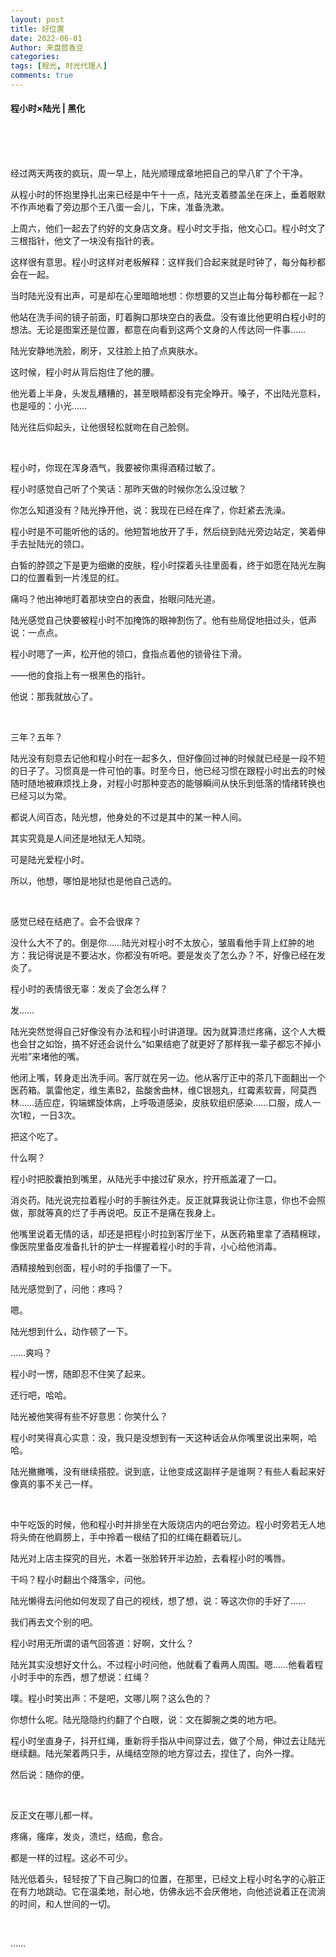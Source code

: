 ```yaml
---
layout: post
title: 好位置
date: 2022-06-01
Author: 来盘茴香豆
categories: 
tags: [程光, 时光代理人]
comments: true
---
```





#### 程小时×陆光 | 黑化

<br/><br/><br/>


经过两天两夜的疯玩，周一早上，陆光顺理成章地把自己的早八旷了个干净。

从程小时的怀抱里挣扎出来已经是中午十一点，陆光支着膝盖坐在床上，垂着眼默不作声地看了旁边那个王八蛋一会儿，下床，准备洗漱。

上周六，他们一起去了约好的文身店文身。程小时文手指，他文心口。程小时文了三根指针，他文了一块没有指针的表。

这样很有意思。程小时这样对老板解释：这样我们合起来就是时钟了，每分每秒都会在一起。

当时陆光没有出声，可是却在心里暗暗地想：你想要的又岂止每分每秒都在一起？

他站在洗手间的镜子前面，盯着胸口那块空白的表盘。没有谁比他更明白程小时的想法。无论是图案还是位置，都意在向看到这两个文身的人传达同一件事……

陆光安静地洗脸，刷牙，又往脸上拍了点爽肤水。

这时候，程小时从背后抱住了他的腰。

他光着上半身，头发乱糟糟的，甚至眼睛都没有完全睁开。嗓子，不出陆光意料，也是哑的：小光……

陆光往后仰起头，让他很轻松就吻在自己脸侧。

<br/>

程小时，你现在浑身酒气，我要被你熏得酒精过敏了。

程小时感觉自己听了个笑话：那昨天做的时候你怎么没过敏？

你怎么知道没有？陆光挣开他，说：我现在已经在痒了，你赶紧去洗澡。

程小时是不可能听他的话的。他短暂地放开了手，然后绕到陆光旁边站定，笑着伸手去扯陆光的领口。

白皙的脖颈之下是更为细嫩的皮肤，程小时探着头往里面看，终于如愿在陆光左胸口的位置看到一片浅显的红。

痛吗？他出神地盯着那块空白的表盘，抬眼问陆光道。

陆光感觉自己快要被程小时不加掩饰的眼神割伤了。他有些局促地扭过头，低声说：一点点。

程小时嗯了一声，松开他的领口，食指点着他的锁骨往下滑。

——他的食指上有一根黑色的指针。

他说：那我就放心了。

<br/>

三年？五年？

陆光没有刻意去记他和程小时在一起多久，但好像回过神的时候就已经是一段不短的日子了。习惯真是一件可怕的事。时至今日，他已经习惯在跟程小时出去的时候随时随地被麻烦找上身，对程小时那种变态的能够瞬间从快乐到低落的情绪转换也已经习以为常。

都说人间百态，陆光想，他身处的不过是其中的某一种人间。

其实究竟是人间还是地狱无人知晓。

可是陆光爱程小时。

所以，他想，哪怕是地狱也是他自己选的。

<br/>

感觉已经在结疤了。会不会很痒？

没什么大不了的。倒是你……陆光对程小时不太放心，皱眉看他手背上红肿的地方：我记得说是不要沾水，你都没有听吧。要是发炎了怎么办？不，好像已经在发炎了。

程小时的表情很无辜：发炎了会怎么样？

发……

陆光突然觉得自己好像没有办法和程小时讲道理。因为就算溃烂疼痛，这个人大概也会甘之如饴，搞不好还会说什么“如果结疤了就更好了那样我一辈子都忘不掉小光啦”来堵他的嘴。

他闭上嘴，转身走出洗手间。客厅就在另一边。他从客厅正中的茶几下面翻出一个医药箱。氯雷他定，维生素B2，盐酸舍曲林，维C银翘丸，红霉素软膏，阿莫西林……适应症，钩端螺旋体病，上呼吸道感染，皮肤软组织感染……口服，成人一次1粒，一日3次。

把这个吃了。

什么啊？

程小时把胶囊拍到嘴里，从陆光手中接过矿泉水，拧开瓶盖灌了一口。

消炎药。陆光说完拉着程小时的手腕往外走。反正就算我说让你注意，你也不会照做，那就等真的烂了手再说吧。反正不是痛在我身上。

他嘴里说着无情的话，却还是把程小时拉到客厅坐下，从医药箱里拿了酒精棉球，像医院里备皮准备扎针的护士一样握着程小时的手背，小心给他消毒。

酒精接触到创面，程小时的手指僵了一下。

陆光感觉到了，问他：疼吗？

嗯。

陆光想到什么，动作顿了一下。

……爽吗？

程小时一愣，随即忍不住笑了起来。

还行吧，哈哈。

陆光被他笑得有些不好意思：你笑什么？

程小时笑得真心实意：没，我只是没想到有一天这种话会从你嘴里说出来啊，哈哈。

陆光撇撇嘴，没有继续搭腔。说到底，让他变成这副样子是谁啊？有些人看起来好像真的事不关己一样。

<br/>

中午吃饭的时候，他和程小时并排坐在大阪烧店内的吧台旁边。程小时旁若无人地将头倚在他肩膀上，手中拎着一根结了扣的红绳在翻着玩儿。

陆光对上店主探究的目光，木着一张脸转开半边脸，去看程小时的嘴唇。

干吗？程小时翻出个降落伞，问他。

陆光懒得去问他如何发现了自己的视线，想了想，说：等这次你的手好了……

我们再去文个别的吧。

程小时用无所谓的语气回答道：好啊，文什么？

陆光其实没想好文什么。不过程小时问他，他就看了看两人周围。嗯……他看着程小时手中的东西，想了想说：红绳？

噗。程小时笑出声：不是吧，文哪儿啊？这么色的？

你想什么呢。陆光隐隐约约翻了个白眼，说：文在脚腕之类的地方吧。

程小时坐直身子，抖开红绳，重新将手指从中间穿过去，做了个局，伸过去让陆光继续翻。陆光架着两只手，从绳结空隙的地方穿过去，捏住了，向外一撑。

然后说：随你的便。

<br/>

反正文在哪儿都一样。

疼痛，瘙痒，发炎，溃烂，结痂，愈合。

都是一样的过程。这必不可少。

陆光低着头，轻轻按了下自己胸口的位置，在那里，已经文上程小时名字的心脏正在有力地跳动。它在温柔地，耐心地，仿佛永远不会厌倦地，向他述说着正在流淌的时间，和人世间的一切。

<br/>

……

<br/><br/><br/>
